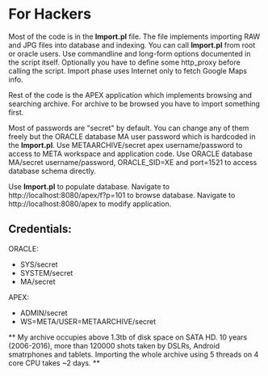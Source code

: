 # For Hackers

Most of the code is in the **Import.pl** file. The file implements importing RAW and JPG files into database and indexing. 
You can call **Import.pl** from root or oracle users. Use commandline and long-form options documented in the script itself.
Optionally you have to define some http_proxy before calling the script. Import phase uses Internet only to fetch Google Maps info.

Rest of the code is the APEX application which implements browsing and searching archive. For archive to be browsed you have to
import something first.

Most of passwords are "secret" by default. You can change any of them freely but the ORACLE database MA user password which 
is hardcoded in the **Import.pl**. Use METAARCHIVE/secret apex
username/password to access to META workspace and application code. Use ORACLE database
MA/secret username/password, ORACLE_SID=XE and port=1521 to access database schema directly.

Use **Import.pl** to populate database. Navigate to http://localhost:8080/apex/f?p=101 to browse database.
Navigate to http://localhost:8080/apex to modify application.

## Credentials:

ORACLE:
* SYS/secret
* SYSTEM/secret
* MA/secret

APEX:
* ADMIN/secret
* WS=META/USER=METAARCHIVE/secret

**
My archive occupies above 1.3tb of disk space on SATA HD. 10 years (2006-2016), more than 120000 shots taken by DSLRs, Android smatrphones and tablets.
Importing the whole archive using 5 threads on 4 core CPU takes ~2 days.
**

